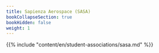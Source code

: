 ```yaml
---
title: Sapienza Aerospace (SASA)
bookCollapseSection: true
bookHidden: false
weight: 1
---
```


{{% include "content/en/student-associations/sasa.md" %}}